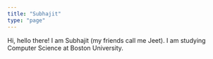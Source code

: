 ```yaml
---
title: "Subhajit"
type: "page"
---
```


Hi, hello there! I am Subhajit (my friends call me Jeet). I am studying Computer Science at Boston University.
